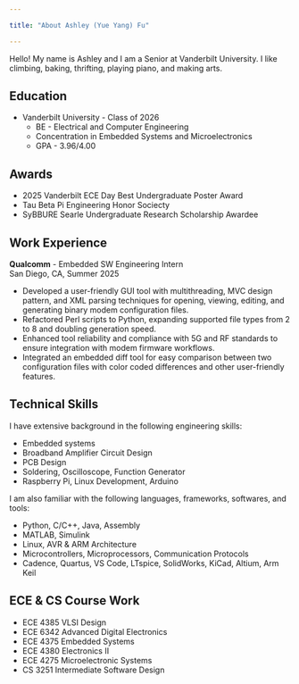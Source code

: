 ```yaml
---

title: "About Ashley (Yue Yang) Fu"

---
```

Hello! My name is Ashley and I am a Senior at Vanderbilt University. I like climbing, baking, thrifting, playing piano, and making arts. 

## Education

* Vanderbilt University - Class of 2026
  * BE - Electrical and Computer Engineering
  * Concentration in Embedded Systems and Microelectronics
  * GPA - 3.96/4.00
  
## Awards

* 2025 Vanderbilt ECE Day Best Undergraduate Poster Award
* Tau Beta Pi Engineering Honor Sociecty
* SyBBURE Searle Undergraduate Research Scholarship Awardee

## Work Experience

**Qualcomm** - Embedded SW Engineering Intern  
San Diego, CA, Summer 2025
* Developed a user-friendly GUI tool with multithreading, MVC design pattern, and XML parsing techniques for opening, viewing, editing, and generating binary modem configuration files.
* Refactored Perl scripts to Python, expanding supported file types from 2 to 8 and doubling generation speed.
* Enhanced tool reliability and compliance with 5G and RF standards to ensure integration with modem firmware workflows. 
* Integrated an embedded diff tool for easy comparison between two configuration files with color coded differences and other user-friendly features.


## Technical Skills

I have extensive background in the following engineering skills:
* Embedded systems
* Broadband Amplifier Circuit Design
* PCB Design
* Soldering, Oscilloscope, Function Generator
* Raspberry Pi, Linux Development, Arduino

I am also familiar with the following languages, frameworks, softwares, and tools:
* Python, C/C++, Java, Assembly
* MATLAB, Simulink
* Linux, AVR & ARM Architecture
* Microcontrollers, Microprocessors, Communication Protocols
* Cadence, Quartus, VS Code, LTspice, SolidWorks, KiCad, Altium, Arm Keil

## ECE & CS Course Work
* ECE 4385 VLSI Design
* ECE 6342 Advanced Digital Electronics
* ECE 4375 Embedded Systems
* ECE 4380 Electronics II
* ECE 4275 Microelectronic Systems
* CS 3251 Intermediate Software Design
